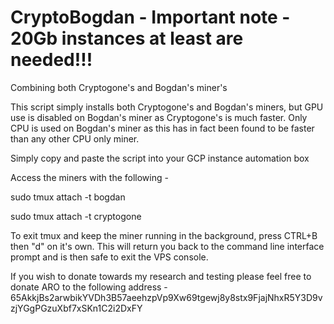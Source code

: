 # CryptoBogdan - Important note - 20Gb instances at least are needed!!!
Combining both Cryptogone's and Bogdan's miner's

This script simply installs both Cryptogone's and Bogdan's miners, but GPU use is disabled on Bogdan's miner as Cryptogone's is much faster. Only CPU is used on Bogdan's miner as this has in fact been found to be faster than any other CPU only miner.

Simply copy and paste the script into your GCP instance automation box

Access the miners with the following -

sudo tmux attach -t bogdan

sudo tmux attach -t cryptogone

To exit tmux and keep the miner running in the background, press CTRL+B then "d" on it's own. This will return you back to the command line interface prompt and is then safe to exit the VPS console.

If you wish to donate towards my research and testing please feel free to donate ARO to the following address - 65AkkjBs2arwbikYVDh3B57aeehzpVp9Xw69tgewj8y8stx9FjajNhxR5Y3D9vzjYGgPGzuXbf7xSKn1C2i2DxFY
